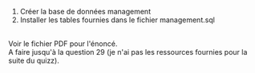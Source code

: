 1. Créer la base de données management
2. Installer les tables fournies dans le fichier management.sql
<br>
Voir le fichier PDF pour l'énoncé.
<br>
A faire jusqu'à la question 29 (je n'ai pas les ressources fournies pour la suite du quizz).